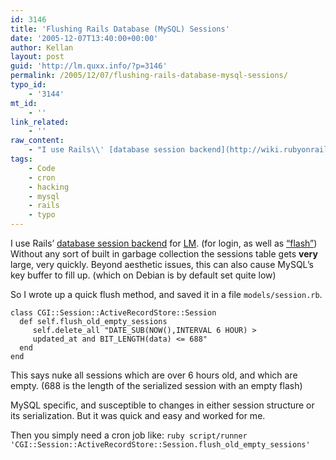 ```yaml
---
id: 3146
title: 'Flushing Rails Database (MySQL) Sessions'
date: '2005-12-07T13:40:00+00:00'
author: Kellan
layout: post
guid: 'http://lm.quxx.info/?p=3146'
permalink: /2005/12/07/flushing-rails-database-mysql-sessions/
typo_id:
    - '3144'
mt_id:
    - ''
link_related:
    - ''
raw_content:
    - "I use Rails\\' [database session backend](http://wiki.rubyonrails.com/rails/pages/HowtoChangeSessionStore) for [LM](http://laughingmeme.org). (for login, as well as [\\\"flash\\\"](http://api.rubyonrails.com/classes/ActionController/Flash.html))  Without any sort of built in garbage collection the sessions table gets **very** large, very quickly.  Beyond aesthetic issues, this can also cause MySQL\\'s key buffer to fill up. (which on Debian is by default set quite low)\r\n\r\nSo I wrote up a quick flush method, and saved it in a file `models/session.rb`.\r\n\r\n    class CGI::Session::ActiveRecordStore::Session\r\n      def self.flush_old_empty_sessions\r\n         self.delete_all \\\"DATE_SUB(NOW(),INTERVAL 6 HOUR) > \r\n         updated_at and BIT_LENGTH(data) <= 688\\\"\r\n      end\r\n    end\r\n\r\nThis says nuke all sessions which are over 6 hours old, and which are empty.  (688 is the length of the serialized session with an empty flash)\r\n\r\nMySQL specific, and susceptible to changes in either session structure or its serialization.  But it was quick and easy and worked for me.\r\n\r\nThen you simply need a cron job like: `ruby script/runner  \\'CGI::Session::ActiveRecordStore::Session.flush_old_empty_sessions\\'`"
tags:
    - Code
    - cron
    - hacking
    - mysql
    - rails
    - typo
---
```


I use Rails’ [database session backend](http://wiki.rubyonrails.com/rails/pages/HowtoChangeSessionStore) for [LM](http://laughingmeme.org). (for login, as well as [“flash”](http://api.rubyonrails.com/classes/ActionController/Flash.html)) Without any sort of built in garbage collection the sessions table gets **very** large, very quickly. Beyond aesthetic issues, this can also cause MySQL’s key buffer to fill up. (which on Debian is by default set quite low)

So I wrote up a quick flush method, and saved it in a file `models/session.rb`.

```
class CGI::Session::ActiveRecordStore::Session
  def self.flush_old_empty_sessions
     self.delete_all "DATE_SUB(NOW(),INTERVAL 6 HOUR) > 
     updated_at and BIT_LENGTH(data) <= 688"
  end
end

```

This says nuke all sessions which are over 6 hours old, and which are empty. (688 is the length of the serialized session with an empty flash)

MySQL specific, and susceptible to changes in either session structure or its serialization. But it was quick and easy and worked for me.

Then you simply need a cron job like: `ruby script/runner  'CGI::Session::ActiveRecordStore::Session.flush_old_empty_sessions'`